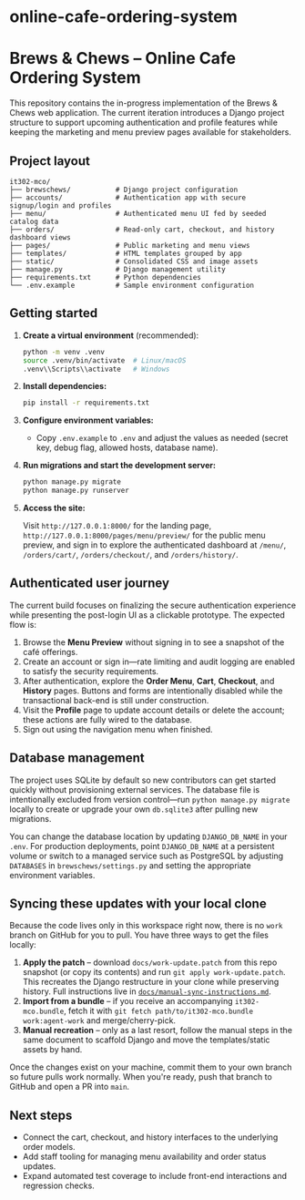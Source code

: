# online-cafe-ordering-system
# Brews & Chews – Online Cafe Ordering System

This repository contains the in-progress implementation of the Brews & Chews web application. The current iteration introduces a Django project structure to support upcoming authentication and profile features while keeping the marketing and menu preview pages available for stakeholders.

## Project layout

```
it302-mco/
├── brewschews/           # Django project configuration
├── accounts/             # Authentication app with secure signup/login and profiles
├── menu/                 # Authenticated menu UI fed by seeded catalog data
├── orders/               # Read-only cart, checkout, and history dashboard views
├── pages/                # Public marketing and menu views
├── templates/            # HTML templates grouped by app
├── static/               # Consolidated CSS and image assets
├── manage.py             # Django management utility
├── requirements.txt      # Python dependencies
└── .env.example          # Sample environment configuration
```

## Getting started

1. **Create a virtual environment** (recommended):

   ```bash
   python -m venv .venv
   source .venv/bin/activate  # Linux/macOS
   .venv\\Scripts\\activate   # Windows
   ```

2. **Install dependencies:**

   ```bash
   pip install -r requirements.txt
   ```

3. **Configure environment variables:**

   - Copy `.env.example` to `.env` and adjust the values as needed (secret key, debug flag, allowed hosts, database name).

4. **Run migrations and start the development server:**

   ```bash
   python manage.py migrate
   python manage.py runserver
   ```

5. **Access the site:**

   Visit `http://127.0.0.1:8000/` for the landing page, `http://127.0.0.1:8000/pages/menu/preview/` for the public menu preview,
   and sign in to explore the authenticated dashboard at `/menu/`, `/orders/cart/`, `/orders/checkout/`, and `/orders/history/`.

## Authenticated user journey

The current build focuses on finalizing the secure authentication experience while presenting the post-login UI as a clickable
prototype. The expected flow is:

1. Browse the **Menu Preview** without signing in to see a snapshot of the café offerings.
2. Create an account or sign in—rate limiting and audit logging are enabled to satisfy the security requirements.
3. After authentication, explore the **Order Menu**, **Cart**, **Checkout**, and **History** pages. Buttons and forms are
   intentionally disabled while the transactional back-end is still under construction.
4. Visit the **Profile** page to update account details or delete the account; these actions are fully wired to the database.
5. Sign out using the navigation menu when finished.

## Database management

The project uses SQLite by default so new contributors can get started quickly without provisioning external services. The database file is intentionally excluded from version control—run `python manage.py migrate` locally to create or upgrade your own `db.sqlite3` after pulling new migrations.

You can change the database location by updating `DJANGO_DB_NAME` in your `.env`. For production deployments, point `DJANGO_DB_NAME` at a persistent volume or switch to a managed service such as PostgreSQL by adjusting `DATABASES` in `brewschews/settings.py` and setting the appropriate environment variables.

## Syncing these updates with your local clone

Because the code lives only in this workspace right now, there is no `work` branch on GitHub for you to pull. You have three ways to get the files locally:

1. **Apply the patch** – download `docs/work-update.patch` from this repo snapshot (or copy its contents) and run
   `git apply work-update.patch`. This recreates the Django restructure in your clone while preserving history. Full
   instructions live in [`docs/manual-sync-instructions.md`](docs/manual-sync-instructions.md).
2. **Import from a bundle** – if you receive an accompanying `it302-mco.bundle`, fetch it with
   `git fetch path/to/it302-mco.bundle work:agent-work` and merge/cherry-pick.
3. **Manual recreation** – only as a last resort, follow the manual steps in the same document to scaffold Django and move
   the templates/static assets by hand.

Once the changes exist on your machine, commit them to your own branch so future pulls work normally. When you're ready,
push that branch to GitHub and open a PR into `main`.

## Next steps

- Connect the cart, checkout, and history interfaces to the underlying order models.
- Add staff tooling for managing menu availability and order status updates.
- Expand automated test coverage to include front-end interactions and regression checks.